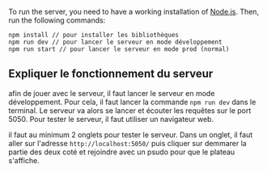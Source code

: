 

To run the server, you need to have a working installation of [Node.js](https://nodejs.org/en/). Then, run the following commands:

    npm install // pour installer les bibliothèques
    npm run dev // pour lancer le serveur en mode développement
    npm run start // pour lancer le serveur en mode prod (normal)

## Expliquer le fonctionnement du serveur

afin de jouer avec le serveur, il faut lancer le serveur en mode développement. Pour cela, il faut lancer la commande `npm run dev` dans le terminal. Le serveur va alors se lancer et écouter les requêtes sur le port 5050. Pour tester le serveur, il faut utiliser un navigateur web.

il faut au minimum 2 onglets pour tester le serveur. Dans un onglet, il faut aller sur l'adresse `http://localhost:5050/` puis cliquer sur demmarer la partie des deux coté et rejoindre avec un psudo pour que le plateau s'affiche.
